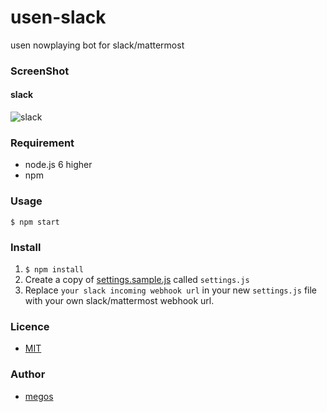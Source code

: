 # usen-slack
usen nowplaying bot for slack/mattermost

### ScreenShot

#### slack
![slack](https://github.com/megos/usen-slack/wiki/images/screenshot_slack.png)

### Requirement
- node.js 6 higher
- npm

### Usage
```
$ npm start
```

### Install
1. `$ npm install`
2. Create a copy of [settings.sample.js](settings.sample.js) called `settings.js`
3. Replace `your slack incoming webhook url` in your new `settings.js` file with your own slack/mattermost webhook url.

### Licence
- [MIT](LICENCE)

### Author
- [megos](https://github.com/megos)